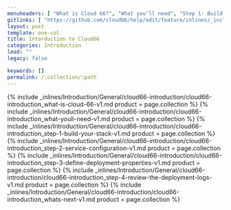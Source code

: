 ```yaml
---
menuheaders: [ "What is Cloud 66?", "What you’ll need", "Step 1: Build your stack", "Step 2: Service configuration", "Step 3: Define deployment properties", "Step 4: Review the deployment logs", "What's next?" ]
gitlinks: [ "https://github.com/cloud66/help/edit/feature/inlines/_includes/_inlines/Introduction/General/cloud66-introduction/cloud66-introduction_what-is-cloud-66-v1.md", "https://github.com/cloud66/help/edit/feature/inlines/_includes/_inlines/Introduction/General/cloud66-introduction/cloud66-introduction_what-youll-need-v1.md", "https://github.com/cloud66/help/edit/feature/inlines/_includes/_inlines/Introduction/General/cloud66-introduction/cloud66-introduction_step-1-build-your-stack-v1.md", "https://github.com/cloud66/help/edit/feature/inlines/_includes/_inlines/Introduction/General/cloud66-introduction/cloud66-introduction_step-2-service-configuration-v1.md", "https://github.com/cloud66/help/edit/feature/inlines/_includes/_inlines/Introduction/General/cloud66-introduction/cloud66-introduction_step-3-define-deployment-properties-v1.md", "https://github.com/cloud66/help/edit/feature/inlines/_includes/_inlines/Introduction/General/cloud66-introduction/cloud66-introduction_step-4-review-the-deployment-logs-v1.md", "https://github.com/cloud66/help/edit/feature/inlines/_includes/_inlines/Introduction/General/cloud66-introduction/cloud66-introduction_whats-next-v1.md" ]
layout: post
template: one-col
title: Intorduction to Cloud66
categories: Introduction
lead: ""
legacy: false

keywords: []
permalink: /:collection/:path
---
```





<a href="#what-is-cloud-66"></a>{% include _inlines/Introduction/General/cloud66-introduction/cloud66-introduction_what-is-cloud-66-v1.md  product = page.collection %}
<a href="#what-youll-need"></a>{% include _inlines/Introduction/General/cloud66-introduction/cloud66-introduction_what-youll-need-v1.md  product = page.collection %}
<a href="#step-1-build-your-stack"></a>{% include _inlines/Introduction/General/cloud66-introduction/cloud66-introduction_step-1-build-your-stack-v1.md  product = page.collection %}
<a href="#step-2-service-configuration"></a>{% include _inlines/Introduction/General/cloud66-introduction/cloud66-introduction_step-2-service-configuration-v1.md  product = page.collection %}
<a href="#step-3-define-deployment-properties"></a>{% include _inlines/Introduction/General/cloud66-introduction/cloud66-introduction_step-3-define-deployment-properties-v1.md  product = page.collection %}
<a href="#step-4-review-the-deployment-logs"></a>{% include _inlines/Introduction/General/cloud66-introduction/cloud66-introduction_step-4-review-the-deployment-logs-v1.md  product = page.collection %}
<a href="#whats-next"></a>{% include _inlines/Introduction/General/cloud66-introduction/cloud66-introduction_whats-next-v1.md  product = page.collection %}
